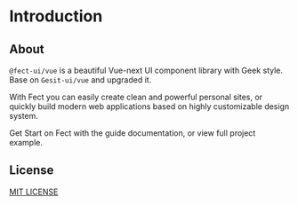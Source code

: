 # Introduction

## About

`@fect-ui/vue` is a beautiful Vue-next UI component library with Geek style. Base on `Gesit-ui/vue` and upgraded it.

With Fect you can easily create clean and powerful personal sites, or quickly build modern web applications based on highly customizable design system.

Get Start on Fect with the <fe-link to="/en-us/guide/quickStart" color>guide documentation</fe-link>, or view <fe-link href="https://github.com/fect-org/example" color>full project example</fe-link>.

## License

[MIT LICENSE](https://github.com/fect-org/fect/blob/master/LICENSE)
